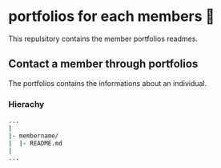 # portfolios for each members 🚀
This repulsitory contains the member portfolios readmes.

## Contact a member through portfolios
The portfolios contains the informations about an individual.

### Hierachy
```bash
...
|
|- membername/
|  |- README.md
|
...
```
